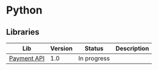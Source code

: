 # Python

## Libraries

| Lib                          | Version | Status      | Description |
| ---------------------------- | ------- | ----------- | ----------- |
| [Payment API](PaymentAPI.js) | 1.0     | In progress |             |

